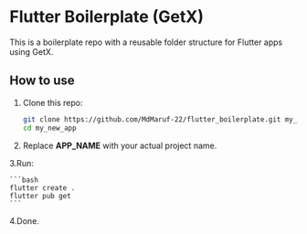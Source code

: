 # Flutter Boilerplate (GetX)

This is a boilerplate repo with a reusable folder structure for Flutter apps using GetX.

## How to use

1. Clone this repo:

   ```bash
   git clone https://github.com/MdMaruf-22/flutter_boilerplate.git my_new_app
   cd my_new_app
   ```

2. Replace **APP_NAME** with your actual project name.

3.Run:

    ```bash
    flutter create .
    flutter pub get
    ```

4.Done.
